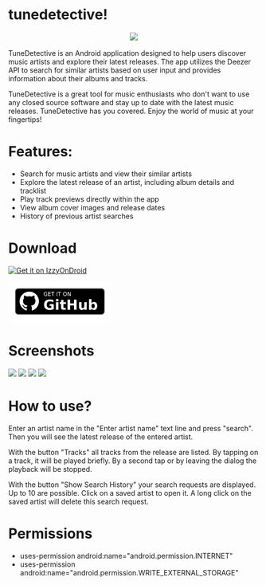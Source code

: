 # tunedetective!
<p align="center">
<img src="https://github.com/n000tavailable/tunedetective/assets/135447708/7a7e6249-d450-4ba5-837c-2e4a55d7edd9" width="200">
</p>

TuneDetective is an Android application designed to help users discover music artists and explore their latest releases. The app utilizes the Deezer API to search for similar artists based on user input and provides information about their albums and tracks.

TuneDetective is a great tool for music enthusiasts who don't want to use any closed source software and stay up to date with the latest music releases. TuneDetective has you covered. Enjoy the world of music at your fingertips!

# Features:

- Search for music artists and view their similar artists
- Explore the latest release of an artist, including album details and tracklist
- Play track previews directly within the app
- View album cover images and release dates
- History of previous artist searches

# Download

[<img src="https://gitlab.com/IzzyOnDroid/repo/-/raw/master/assets/IzzyOnDroid.png"
      alt='Get it on IzzyOnDroid'
      height="80">](https://apt.izzysoft.de/fdroid/index/apk/com.n0tavailable.tunedetective)

[<img src="https://raw.githubusercontent.com/deckerst/common/main/assets/get-it-on-github.png"
      alt='Get it on GitHub'
      height="80">](https://github.com/n000tavailable/tunedetective/releases/latest)

# Screenshots
<img src="https://github.com/n000tavailable/tunedetective/assets/135447708/a2176ddd-8aef-4a7b-936f-474e9650ecf7" width="350">
<img src="https://github.com/n000tavailable/tunedetective/assets/135447708/42b5d988-66cf-4817-ac60-86ee49625510" width="350">
<img src="https://github.com/n000tavailable/tunedetective/assets/135447708/f54b55fb-dc7a-42fc-9cc1-5cac018c4db7" width="350">
<img src="https://github.com/n000tavailable/tunedetective/assets/135447708/5e0eb9bb-7453-4453-bcc8-10ba5849e049" width="350">

# How to use?
Enter an artist name in the "Enter artist name" text line and press "search".
Then you will see the latest release of the entered artist.

With the button "Tracks" all tracks from the release are listed. By tapping on a track, it will be played briefly. By a second tap or by leaving the dialog the playback will be stopped.

With the button "Show Search History" your search requests are displayed. Up to 10 are possible. Click on a saved artist to open it.
A long click on the saved artist will delete this search request.

# Permissions
- uses-permission android:name="android.permission.INTERNET"
- uses-permission android:name="android.permission.WRITE_EXTERNAL_STORAGE"



